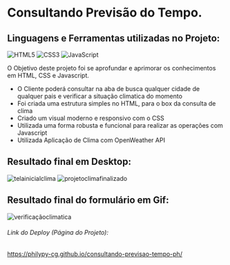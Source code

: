 # Consultando Previsão do Tempo.

## Linguagens e Ferramentas utilizadas no Projeto:

![HTML5](https://img.shields.io/badge/html5-%23E34F26.svg?style=for-the-badge&logo=html5&logoColor=white)
![CSS3](https://img.shields.io/badge/css3-%231572B6.svg?style=for-the-badge&logo=css3&logoColor=white)
![JavaScript](https://img.shields.io/badge/javascript-%23323330.svg?style=for-the-badge&logo=javascript&logoColor=%23F7DF1E)



O Objetivo deste projeto foi se aprofundar e aprimorar os conhecimentos em HTML, CSS e Javascript.

- O  Cliente poderá  consultar na aba de busca qualquer cidade  de qualquer pais e verificar  a situação climatica do momento
- Foi criada uma estrutura simples no HTML, para o box da consulta de clima
- Criado um visual moderno e responsivo com o CSS
- Utilizada uma forma robusta e funcional para realizar as operações com Javascript
- Utilizada Aplicação de Clima com OpenWeather API


## Resultado final em Desktop:

![telainicialclima](https://user-images.githubusercontent.com/119917190/220132484-fee9905a-1f13-4a28-a13c-aef2df27d33e.png)
![projetoclimafinalizado](https://user-images.githubusercontent.com/119917190/213899835-6c1daa4d-feab-4516-a820-896666d38e71.jpg)

## Resultado final do formulário em Gif:

![verificaçãoclimatica](https://user-images.githubusercontent.com/119917190/220132768-39913c0e-0678-43a7-9f74-09406040bde5.gif)


###### Link do Deploy (Página do Projeto):
https://philypy-cg.github.io/consultando-previsao-tempo-ph/
